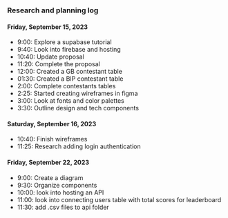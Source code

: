 ### Research and planning log
#### Friday, September 15, 2023

* 9:00: Explore a supabase tutorial
* 9:40: Look into firebase and hosting
* 10:40: Update proposal
* 11:20: Complete the proposal
* 12:00: Created a GB contestant table
* 01:30: Created a BIP contestant table
* 2:00: Complete contestants tables
* 2:25: Started creating wireframes in figma
* 3:00: Look at fonts and color palettes
* 3:30: Outline design and tech components

#### Saturday, September 16, 2023

* 10:40: Finish wireframes
* 11:25: Research adding login authentication

#### Friday, September 22, 2023
* 9:00: Create a diagram
* 9:30: Organize components
* 10:00: look into hosting an API
* 11:00: look into connecting users table with total scores for leaderboard
* 11:30: add .csv files to api folder
